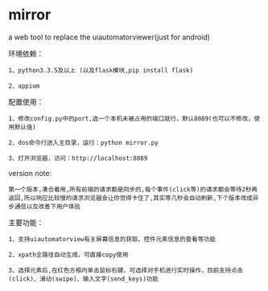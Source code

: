 # mirror
a web tool to replace the uiautomatorviewer(just for android)

环境依赖：
	
	1、python3.3.5及以上 (以及flask模块,pip install flask)

	2、appium

配置使用：

	1、修改config.py中的port,选一个本机未被占用的端口就行，默认8089(也可以不修改，使用默认值)

	2、dos命令行进入主目录，运行：python mirror.py 

	3、打开浏览器，访问：http://localhost:8089


version note:

	第一个版本,凑合着用,所有前端的请求都是同步的,每个事件(click等)的请求都会等待2秒再返回,所以响应比较慢的请求浏览器会让你觉得卡住了,其实等几秒会自动刷新,下个版本改成异步通信以及改善下用户体验


主要功能：

	1、支持uiautomatorview有关屏幕信息的获取、控件元素信息的查看等功能

	2、xpath全路径自动生成，可直接copy使用

	3、选择元素后,在红色方框内单击鼠标右键，可选择对手机进行实时操作，目前支持点击(click)、滑动(swipe)、输入文字(send_keys)功能

